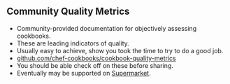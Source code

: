 ## Community Quality Metrics
* Community-provided documentation for objectively assessing cookbooks.
* These are leading indicators of quality.
 * Usually easy to achieve, show you took the time to try to do a good job.
* [github.com/chef-cookbooks/cookbook-quality-metrics](https://github.com/chef-cookbooks/cookbook-quality-metrics)
* You should be able check off on these before sharing.
* Eventually may be supported on [Supermarket](https://supermarket.chef.io).

